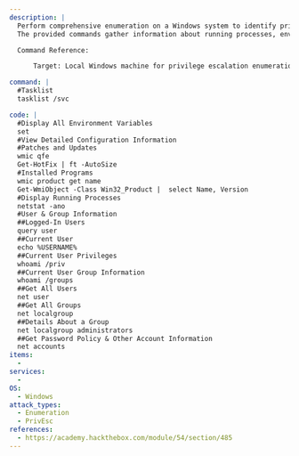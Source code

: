 ```yaml
---
description: |
  Perform comprehensive enumeration on a Windows system to identify privilege escalation opportunities.
  The provided commands gather information about running processes, environment variables, installed patches, user accounts, and system configuration.

  Command Reference:

      Target: Local Windows machine for privilege escalation enumeration

command: |
  #Tasklist
  tasklist /svc

code: |
  #Display All Environment Variables
  set
  #View Detailed Configuration Information
  #Patches and Updates
  wmic qfe
  Get-HotFix | ft -AutoSize
  #Installed Programs
  wmic product get name
  Get-WmiObject -Class Win32_Product |  select Name, Version
  #Display Running Processes
  netstat -ano
  #User & Group Information
  ##Logged-In Users
  query user
  ##Current User
  echo %USERNAME%
  ##Current User Privileges
  whoami /priv
  ##Current User Group Information
  whoami /groups
  ##Get All Users
  net user
  ##Get All Groups
  net localgroup
  ##Details About a Group
  net localgroup administrators
  ##Get Password Policy & Other Account Information
  net accounts
items:
  - 
services:
  - 
OS:
  - Windows
attack_types:
  - Enumeration
  - PrivEsc
references:
  - https://academy.hackthebox.com/module/54/section/485
---
```

